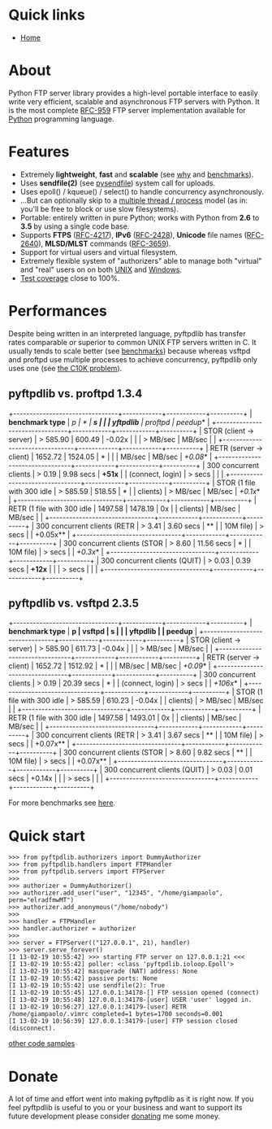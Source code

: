 Quick links
===========

-   [Home](https://github.com/giampaolo/pyftpdlib)

About
=====

Python FTP server library provides a high-level portable interface to
easily write very efficient, scalable and asynchronous FTP servers with
Python. It is the most complete
[RFC-959](http://www.faqs.org/rfcs/rfc959.html) FTP server
implementation available for [Python](http://www.python.org/)
programming language.

Features
========

-   Extremely **lightweight**, **fast** and **scalable** (see
    [why](https://github.com/giampaolo/pyftpdlib/issues/203) and
    [benchmarks](http://pyftpdlib.readthedocs.io/en/latest/benchmarks.html)).
-   Uses **sendfile(2)** (see
    [pysendfile](https://github.com/giampaolo/pysendfile)) system call
    for uploads.
-   Uses epoll() / kqueue() / select() to handle concurrency
    asynchronously.
-   \...But can optionally skip to a [multiple thread /
    process](http://pyftpdlib.readthedocs.io/en/latest/tutorial.html#changing-the-concurrency-model)
    model (as in: you\'ll be free to block or use slow filesystems).
-   Portable: entirely written in pure Python; works with Python from
    **2.6** to **3.5** by using a single code base.
-   Supports **FTPS** ([RFC-4217](http://tools.ietf.org/html/rfc4217)),
    **IPv6**
    ([RFC-2428](ftp://ftp.rfc-editor.org/in-notes/rfc2428.txt)),
    **Unicode** file names
    ([RFC-2640](http://tools.ietf.org/html/rfc2640)), **MLSD/MLST**
    commands
    ([RFC-3659](ftp://ftp.rfc-editor.org/in-notes/rfc3659.txt)).
-   Support for virtual users and virtual filesystem.
-   Extremely flexible system of \"authorizers\" able to manage both
    \"virtual\" and \"real\" users on on both
    [UNIX](http://pyftpdlib.readthedocs.io/en/latest/tutorial.html#unix-ftp-server)
    and
    [Windows](http://pyftpdlib.readthedocs.io/en/latest/tutorial.html#windows-ftp-server).
-   [Test
    coverage](https://github.com/giampaolo/pyftpdlib/blob/master/pyftpdlib/test/)
    close to 100%.

Performances
============

Despite being written in an interpreted language, pyftpdlib has transfer
rates comparable or superior to common UNIX FTP servers written in C. It
usually tends to scale better (see
[benchmarks](https://pyftpdlib.readthedocs.io/en/latest/benchmarks.html))
because whereas vsftpd and proftpd use multiple processes to achieve
concurrency, pyftpdlib only uses one (see [the C10K
problem](http://www.kegel.com/c10k.html)).

pyftpdlib vs. proftpd 1.3.4
---------------------------

+--------------------------------+------------+------------+----------+
| **benchmark type**             | **p        | *          | **s      |
|                                | yftpdlib** | *proftpd** | peedup** |
+--------------------------------+------------+------------+----------+
| STOR (client -\> server)       | > 585.90   | 600.49     | -0.02x   |
|                                | > MB/sec   | MB/sec     |          |
+--------------------------------+------------+------------+----------+
| RETR (server -\> client)       | 1652.72    | 1524.05    | *        |
|                                | MB/sec     | MB/sec     | *+0.08** |
+--------------------------------+------------+------------+----------+
| 300 concurrent clients         | > 0.19     | 9.98 secs  | **+51x** |
| (connect, login)               | > secs     |            |          |
+--------------------------------+------------+------------+----------+
| STOR (1 file with 300 idle     | > 585.59   | 518.55     | *        |
| clients)                       | > MB/sec   | MB/sec     | *+0.1x** |
+--------------------------------+------------+------------+----------+
| RETR (1 file with 300 idle     | 1497.58    | 1478.19    | 0x       |
| clients)                       | MB/sec     | MB/sec     |          |
+--------------------------------+------------+------------+----------+
| 300 concurrent clients (RETR   | > 3.41     | 3.60 secs  | **       |
| 10M file)                      | > secs     |            | +0.05x** |
+--------------------------------+------------+------------+----------+
| 300 concurrent clients (STOR   | > 8.60     | 11.56 secs | *        |
| 10M file)                      | > secs     |            | *+0.3x** |
+--------------------------------+------------+------------+----------+
| 300 concurrent clients (QUIT)  | > 0.03     | 0.39 secs  | **+12x** |
|                                | > secs     |            |          |
+--------------------------------+------------+------------+----------+

pyftpdlib vs. vsftpd 2.3.5
--------------------------

+--------------------------------+------------+------------+----------+
| **benchmark type**             | **p        | **vsftpd** | **s      |
|                                | yftpdlib** |            | peedup** |
+--------------------------------+------------+------------+----------+
| STOR (client -\> server)       | > 585.90   | 611.73     | -0.04x   |
|                                | > MB/sec   | MB/sec     |          |
+--------------------------------+------------+------------+----------+
| RETR (server -\> client)       | 1652.72    | 1512.92    | *        |
|                                | MB/sec     | MB/sec     | *+0.09** |
+--------------------------------+------------+------------+----------+
| 300 concurrent clients         | > 0.19     | 20.39 secs | *        |
| (connect, login)               | > secs     |            | *+106x** |
+--------------------------------+------------+------------+----------+
| STOR (1 file with 300 idle     | > 585.59   | 610.23     | -0.04x   |
| clients)                       | > MB/sec   | MB/sec     |          |
+--------------------------------+------------+------------+----------+
| RETR (1 file with 300 idle     | 1497.58    | 1493.01    | 0x       |
| clients)                       | MB/sec     | MB/sec     |          |
+--------------------------------+------------+------------+----------+
| 300 concurrent clients (RETR   | > 3.41     | 3.67 secs  | **       |
| 10M file)                      | > secs     |            | +0.07x** |
+--------------------------------+------------+------------+----------+
| 300 concurrent clients (STOR   | > 8.60     | 9.82 secs  | **       |
| 10M file)                      | > secs     |            | +0.07x** |
+--------------------------------+------------+------------+----------+
| 300 concurrent clients (QUIT)  | > 0.03     | 0.01 secs  | +0.14x   |
|                                | > secs     |            |          |
+--------------------------------+------------+------------+----------+

For more benchmarks see
[here](http://pyftpdlib.readthedocs.io/en/latest/benchmarks.html).

Quick start
===========

``` {.python}
>>> from pyftpdlib.authorizers import DummyAuthorizer
>>> from pyftpdlib.handlers import FTPHandler
>>> from pyftpdlib.servers import FTPServer
>>>
>>> authorizer = DummyAuthorizer()
>>> authorizer.add_user("user", "12345", "/home/giampaolo", perm="elradfmwMT")
>>> authorizer.add_anonymous("/home/nobody")
>>>
>>> handler = FTPHandler
>>> handler.authorizer = authorizer
>>>
>>> server = FTPServer(("127.0.0.1", 21), handler)
>>> server.serve_forever()
[I 13-02-19 10:55:42] >>> starting FTP server on 127.0.0.1:21 <<<
[I 13-02-19 10:55:42] poller: <class 'pyftpdlib.ioloop.Epoll'>
[I 13-02-19 10:55:42] masquerade (NAT) address: None
[I 13-02-19 10:55:42] passive ports: None
[I 13-02-19 10:55:42] use sendfile(2): True
[I 13-02-19 10:55:45] 127.0.0.1:34178-[] FTP session opened (connect)
[I 13-02-19 10:55:48] 127.0.0.1:34178-[user] USER 'user' logged in.
[I 13-02-19 10:56:27] 127.0.0.1:34179-[user] RETR /home/giampaolo/.vimrc completed=1 bytes=1700 seconds=0.001
[I 13-02-19 10:56:39] 127.0.0.1:34179-[user] FTP session closed (disconnect).
```

[other code
samples](http://pyftpdlib.readthedocs.io/en/latest/tutorial.html)

Donate
======

A lot of time and effort went into making pyftpdlib as it is right now.
If you feel pyftpdlib is useful to you or your business and want to
support its future development please consider
[donating](https://gmpy.dev/donate) me some money.